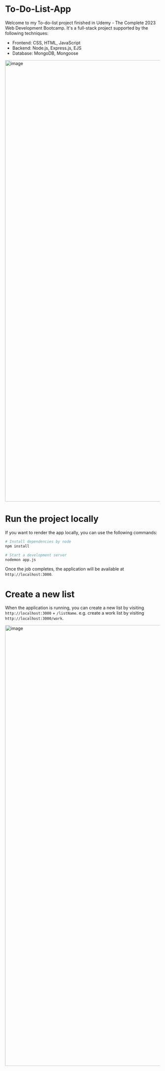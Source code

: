 # To-Do-List-App

Welcome to my To-do-list project finished in Udemy - The Complete 2023 Web Development Bootcamp. It's a full-stack project supported by the following techniques: 

* Frontend: CSS, HTML, JavaScript
* Backend: Node.js, Express.js, EJS
* Database: MongoDB, Mongoose

<img width="1433" alt="image" src="https://github.com/IvyZayn/To-Do-List-App/assets/91594306/96c9b15a-5032-41bd-b905-f78f62636d42">


# Run the project locally

If you want to render the app locally, you can use the following commands:

```bash
# Install dependencies by node
npm install 

# Start a development server
nodemon app.js

```

Once the job completes, the application will be available at `http://localhost:3000`.

# Create a new list

When the application is running, you can create a new list by visiting `http://localhost:3000` + `/listName`. e.g. create a work list by visiting `http://localhost:3000/work`. 

<img width="1431" alt="image" src="https://github.com/IvyZayn/To-Do-List-App/assets/91594306/63f3becd-80d3-4d00-aad8-dbf1ac9b8d38">

